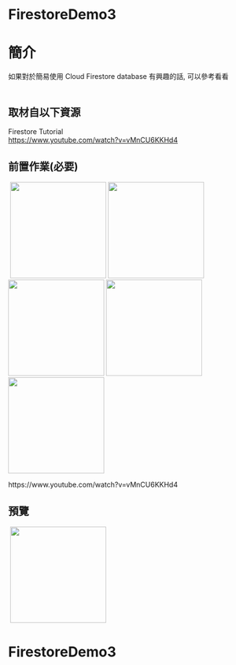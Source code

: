 # FirestoreDemo3

簡介
==================================
如果對於簡易使用 Cloud Firestore database 有興趣的話, 可以參考看看                                   

取材自以下資源
--------
Firestore Tutorial                                   
https://www.youtube.com/watch?v=vMnCU6KKHd4
                              
前置作業(必要)
--------
<p align="left">
  <img src="https://i.imgur.com/BYHn0bB.png" width="195"/>
  <img src="https://i.imgur.com/fklDY1d.png" width="195"/>
  <img src="https://i.imgur.com/nD5zOyP.jpg" width="195"/>
  <img src="https://i.imgur.com/RxJTfH4.jpg" width="195"/>
  <img src="https://i.imgur.com/hW9OsTE.jpg" width="195"/>
</p>         
https://www.youtube.com/watch?v=vMnCU6KKHd4
                              
預覽
--------
<p align="left">
  <img src="https://i.imgur.com/PjsN0UW.jpg" width="195"/>
</p>   


# FirestoreDemo3

